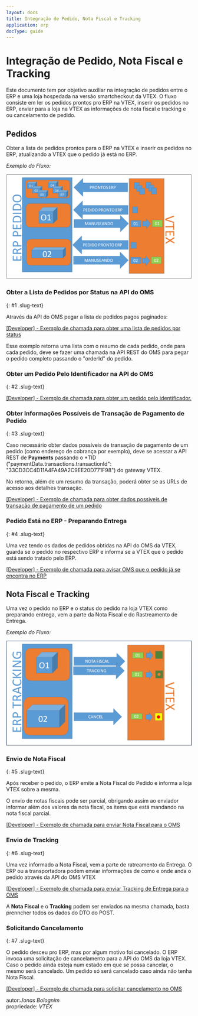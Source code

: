 ```yaml
---
layout: docs
title: Integração de Pedido, Nota Fiscal e Tracking
application: erp
docType: guide
---
```

# Integração de Pedido, Nota Fiscal e Tracking

Este documento tem por objetivo auxiliar na integração de pedidos entre o ERP e uma loja hospedada na versão smartcheckout da VTEX. O fluxo consiste em ler os pedidos prontos pro ERP na VTEX, inserir os pedidos no ERP, enviar para a loja na VTEX as informações de nota fiscal e tracking e ou cancelamento de pedido.  

## Pedidos

Obter a lista de pedidos prontos para o ERP na VTEX e inserir os pedidos no ERP, atualizando a VTEX que o pedido já está no ERP.

_Exemplo do Fluxo:_

![alt text](pedido-vtex-to-erp.PNG "Title")

### Obter a Lista de Pedidos por Status na API do OMS
{: #1 .slug-text}

Através da API do OMS pegar a lista de pedidos pagos paginados:

<a title="obter lista de pedidos por status" href="http://bridge.vtexlab.com.br/vtex.bridge.web_deploy/swagger/ui/index.html#!/OMS/OMS_Orders" target="_blank">[Developer] - Exemplo de chamada para obter uma lista de pedidos por status</a>


Esse exemplo retorna uma lista com o resumo de cada pedido, onde para cada pedido, deve se fazer uma chamada na API REST do OMS para pegar o pedido completo passando o "orderId" do pedido.

### Obter um Pedido Pelo Identificador na API do OMS
{: #2 .slug-text}

<a title="obter pedido por identificador" href="http://bridge.vtexlab.com.br/vtex.bridge.web_deploy/swagger/ui/index.html#!/OMS/OMS_Order_0" target="_blank">[Developer] - Exemplo de chamada para obter um  pedido pelo identificador.</a> 


### Obter Informações Possíveis de Transação de Pagamento de Pedido
{: #3 .slug-text}

Caso necessário obter dados possíveis de transação de pagamento de um pedido (como endereço de cobrança por exemplo), deve se acessar a API REST de **Payments** passando o *TID ("paymentData.transactions.transactionId": "33CD3CC4D11A4FA49A2C9EE20D771F98") do gateway VTEX.

No retorno, além de um resumo da transação, poderá obter se as URLs de acesso aos detalhes transação.  

<a title="obter dados possiveis de pagamento" href="http://bridge.vtexlab.com.br/vtex.bridge.web_deploy/swagger/ui/index.html#!/PCI/PCI_Get" target="_blank">[Developer] - Exemplo de chamada para obter dados possiveis de transação de pagamento de um pedido</a> 

### Pedido Está no ERP - Preparando Entrega
{: #4 .slug-text}

Uma vez tendo os dados de pedidos obtidas na API do OMS da VTEX, guarda se o pedido
no respectivo ERP e informa se a VTEX que o pedido está sendo tratado pelo ERP.

<a title="pedido sendo tratado" href="http://bridge.vtexlab.com.br/vtex.bridge.web_deploy/swagger/ui/index.html#!/OMS/OMS_StartHandling" target="_blank">[Developer] - Exemplo de chamada para avisar OMS que o pedido já se encontra no ERP</a> 


## Nota Fiscal e Tracking  

Uma vez o pedido no ERP e o status do pedido na loja VTEX como preparando entrega, vem a parte da Nota Fiscal e do Rastreamento de Entrega.  

_Exemplo do Fluxo:_

![alt text](nf-erp-to-vtex.PNG "Title")

### Envio de Nota Fiscal
{: #5 .slug-text}

Após receber o pedido, o ERP emite a Nota Fiscal do Pedido e informa a loja VTEX sobre a mesma.

O envio de notas fiscais pode ser parcial, obrigando assim ao enviador informar além dos valores da nota fiscal, os items que está mandando na nota fiscal parcial.  

<a title="enviando Nota Fiscal para o MOS" href="http://bridge.vtexlab.com.br/vtex.bridge.web_deploy/swagger/ui/index.html#!/OMS/OMS_Order" target="_blank">[Developer] - Exemplo de chamada para enviar Nota Fiscal para o OMS</a> 

### Envio de Tracking
{: #6 .slug-text}

Uma vez informado a Nota Fiscal, vem a parte de ratreamento da Entrega.
O ERP ou a transportadora podem enviar informações de como e onde anda o pedido através da API do OMS VTEX

<a title="enviando tracking para o OMS" href="http://bridge.vtexlab.com.br/vtex.bridge.web_deploy/swagger/ui/index.html#!/OMS/OMS_Order" target="_blank">[Developer] - Exemplo de chamada para enviar Tracking de Entrega para o OMS</a> 

A **Nota Fiscal** e o **Tracking** podem ser enviados na mesma chamada, basta prenncher todos os dados do DTO do POST.

### Solicitando Cancelamento
{: #7 .slug-text}

O pedido desceu pro ERP, mas por algum motivo foi cancelado. O ERP invoca uma solicitação de cancelamento
para a API do OMS da loja VTEX. Caso o pedido ainda esteja num estado em que se possa cancelar, o mesmo será cancelado.
Um pedido só será cancelado caso ainda não tenha Nota Fiscal.

<a title="solicitando cancelamento" href="http://bridge.vtexlab.com.br/vtex.bridge.web_deploy/swagger/ui/index.html#!/OMS/OMS_Cancel" target="_blank">[Developer] - Exemplo de chamada para solicitar cancelamento no OMS</a>  

autor:_Jonas Bolognim_  
propriedade: _VTEX_  